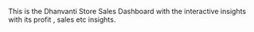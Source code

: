 This is the Dhanvanti Store Sales Dashboard with the interactive insights with its profit , sales etc insights.
